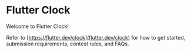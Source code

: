# Flutter Clock

Welcome to Flutter Clock!

Refer to [https://flutter.dev/clock](flutter.dev/clock) for how to get started, submission requirements, contest rules, and FAQs.
